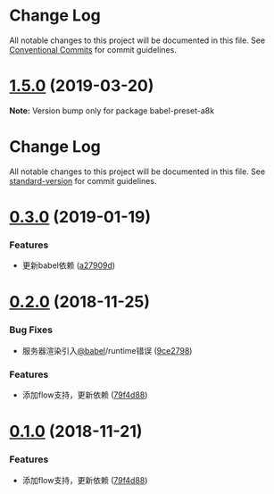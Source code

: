 # Change Log

All notable changes to this project will be documented in this file.
See [Conventional Commits](https://conventionalcommits.org) for commit guidelines.

# [1.5.0](https://github.com/hxfdarling/a8k/compare/v1.4.2...v1.5.0) (2019-03-20)

**Note:** Version bump only for package babel-preset-a8k





# Change Log

All notable changes to this project will be documented in this file. See [standard-version](https://github.com/conventional-changelog/standard-version) for commit guidelines.

<a name="0.3.0"></a>
# [0.3.0](https://github.com/hxfdarling/babel-preset-imt/compare/v0.2.0...v0.3.0) (2019-01-19)


### Features

* 更新babel依赖 ([a27909d](https://github.com/hxfdarling/babel-preset-imt/commit/a27909d))



<a name="0.2.0"></a>
# [0.2.0](https://github.com/hxfdarling/babel-preset-imt/compare/v0.0.5...v0.2.0) (2018-11-25)


### Bug Fixes

* 服务器渲染引入[@babel](https://github.com/babel)/runtime错误 ([9ce2798](https://github.com/hxfdarling/babel-preset-imt/commit/9ce2798))


### Features

* 添加flow支持，更新依赖 ([79f4d88](https://github.com/hxfdarling/babel-preset-imt/commit/79f4d88))



<a name="0.1.0"></a>
# [0.1.0](https://github.com/hxfdarling/babel-preset-imt/compare/v0.0.3...v0.1.0) (2018-11-21)


### Features

* 添加flow支持，更新依赖 ([79f4d88](https://github.com/hxfdarling/babel-preset-imt/commit/79f4d88))
